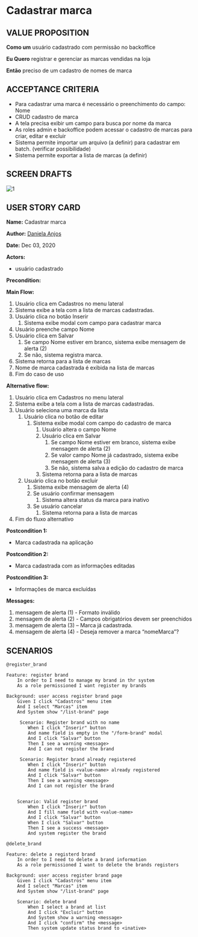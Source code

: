 # Cadastrar marca

## VALUE PROPOSITION

 **Como um** usuário cadastrado com permissão no backoffice

 **Eu Quero** registrar e gerenciar as marcas vendidas na loja

 **Então** preciso de um cadastro de nomes de marca

## ACCEPTANCE CRITERIA

- Para cadastrar uma marca é necessário o preenchimento do campo: Nome
- CRUD cadastro de marca
- A tela precisa exibir um campo para busca por nome da marca
- As roles admin e backoffice podem acessar o cadastro de marcas para criar, editar e excluir
- Sistema permite importar um arquivo (a definir) para cadastrar em batch. (verificar possibilidade) 
- Sistema permite exportar a lista de marcas (a definir) 


## SCREEN DRAFTS

![1](/img/must-ERP/cadastrar-loja.png)

## USER STORY CARD

**Name:** Cadastrar marca

**Author:** [Daniela Anjos](https://github.com/danielaanjos) 

**Date:** Dec 03, 2020

**Actors:**  
- usuário cadastrado

**Precondition:** 

**Main Flow:**
1.	Usuário clica em Cadastros no menu lateral
2.	Sistema exibe a tela com a lista de marcas cadastradas.
3.	Usuário clica no botão Inserir
    1.	Sistema exibe modal com campo para cadastrar marca
4.	Usuário preenche campo Nome
5.	Usuário clica em Salvar
    1.	Se campo Nome estiver em branco, sistema exibe mensagem de alerta (2)
    2.	Se não, sistema registra marca.
6.	Sistema retorna para a lista de marcas
7.	Nome de marca cadastrada é exibida na lista de marcas
8.	Fim do caso de uso

**Alternative flow:**
1.	Usuário clica em Cadastros no menu lateral
2.	Sistema exibe a tela com a lista de marcas cadastradas.
3.	Usuário seleciona uma marca da lista
    1.	Usuário clica no botão de editar
        1.	Sistema exibe modal com campo do cadastro de marca
            1.	Usuário altera o campo Nome
            2.	Usuário clica em Salvar
                1.	Se campo Nome estiver em branco, sistema exibe mensagem de alerta (2)
                2.	Se valor campo Nome já cadastrado, sistema exibe mensagem de alerta (3)
                3.	Se não, sistema salva a edição do cadastro de marca
            3.	Sistema retorna para a lista de marcas
    2.	Usuário clica no botão excluir
        1.	Sistema exibe mensagem de alerta (4)
        2.	Se usuário confirmar mensagem
            1.	Sistema altera status da marca para inativo
        3.	Se usuário cancelar
            1.	Sistema retorna para a lista de marcas
4.	Fim do fluxo alternativo

**Postcondition 1:**
- Marca cadastrada na aplicação

**Postcondition 2:**
- Marca cadastrada com as informações editadas

**Postcondition 3:**
- Informações de marca excluídas

**Messages:**
1.	mensagem de alerta (1) - Formato inválido
2.	mensagem de alerta (2) - Campos obrigatórios devem ser preenchidos
3.	mensagem de alerta (3) – Marca já cadastrada.
4.	mensagem de alerta (4) - Deseja remover a marca “nomeMarca”?

## SCENARIOS

```gherkin
@register_brand

Feature: register brand
    In order to I need to manage my brand in thr system
    As a role permissioned I want register my brands

Background: user access register brand page
    Given I click "Cadastros" menu item
    And I select "Marcas" item
    And System show "/list-brand" page

     Scenario: Register brand with no name
        When I click "Inserir" button
        And name field is empty in the "/form-brand" modal
        And I click "Salvar" button
        Then I see a warning <message>
        And I can not register the brand 

     Scenario: Register brand already registered
        When I click "Inserir" button
        And name field is <value-name> already registered
        And I click "Salvar" button
        Then I see a warning <message>
        And I can not register the brand 

        
    Scenario: Valid register brand
        When I click "Inserir" button
        And I fill name field with <value-name>
        And I click "Salvar" button
        When I click "Salvar" button
        Then I see a success <message>
        And system register the brand 

@delete_brand

Feature: delete a registerd brand
    In order to I need to delete a brand information
    As a role permissioned I want to delete the brands registers

Background: user access register brand page
    Given I click "Cadastros" menu item
    And I select "Marcas" item
    And System show "/list-brand" page

    Scenario: delete brand
        When I select a brand at list
        And I click "Excluir" button
        And System show a warning <message>
        And I click "confirm" the <message>
        Then system update status brand to <inative>

```